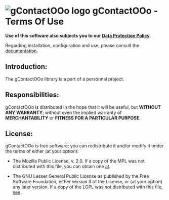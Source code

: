 # ![gContactOOo logo](https://prrvchr.github.io/gContactOOo/img/gContactOOo.png) gContactOOo - Terms Of Use

**Use of this software also subjects you to our [Data Protection Policy](https://prrvchr.github.io/gContactOOo/gContactOOo/registration/PrivacyPolicy_en).**

Regarding installation, configuration and use, please consult the [documentation](https://prrvchr.github.io/gContactOOo/).

## Introduction:

The gContactOOo library is a part of a personnal project.

## Responsibilities:

gContactOOo is distributed in the hope that it will be useful, but **WITHOUT ANY WARRANTY**; without even the implied warranty of **MERCHANTABILITY** or **FITNESS FOR A PARTICULAR PURPOSE**.

## License:

gContactOOo is free software; you can redistribute it and/or modify it under the terms of either (at your option):

- The Mozilla Public License, v. 2.0. If a copy of the MPL was not distributed with this file, you can obtain one [at](http://mozilla.org/MPL/2.0/).

- The GNU Lesser General Public License as published by the Free Software Foundation, either version 3 of the License, or (at your option) any later version. If a copy of the LGPL was not distributed with this file, [see](http://www.gnu.org/licenses/).
